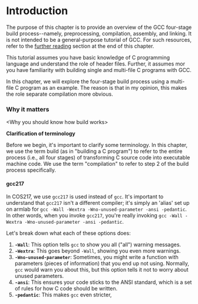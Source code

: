 # Introduction

The purpose of this chapter is to provide an overview of the GCC four-stage build process--namely, preprocessing, compilation, assembly, and linking. It is not intended to be a general-purpose tutorial of GCC. For such resources, refer to the [further reading](../copy-of-gnu-compiler-collection-gcc/further-reading.md) section at the end of this chapter.&#x20;

This tutorial assumes you have basic knowledge of C programming language and understand the role of header files. Further, it assumes mor you have familiarity with building single and multi-file C programs with GCC.&#x20;

In this chapter, we will explore the four-stage build process using a multi-file C program as an example. The reason is that in my opinion, this makes the role separate compilation more obvious. &#x20;



### Why it matters

\<Why you should know how build works>

**Clarification of terminology**

Before we begin, it's important to clarify some terminology. In this chapter, we use the term build (as in "building a C program") to refer to the entire process (i.e., all four stages) of transforming C source code into executable machine code. We use the term "compilation" to refer to step 2 of the build process specifically.&#x20;

#### gcc217

In COS217, we use `gcc217` is used instead of `gcc`. It's important to understand that `gcc217` isn't a different compiler; it's simply an 'alias' set up on armlab for `gcc -Wall -Wextra -Wno-unused-parameter -ansi -pedantic`. In other words, when you invoke `gcc217`, you're really invoking `gcc -Wall -Wextra -Wno-unused-parameter -ansi -pedantic`.&#x20;

Let's break down what each of these options does:

1. **`-Wall`**: This option tells `gcc` to show you all ("all") warning messages.&#x20;
2. **`-Wextra`**: This goes beyond `-Wall`, showing you even more warnings.&#x20;
3. **`-Wno-unused-parameter`**: Sometimes, you might write a function with parameters (pieces of information) that you end up not using. Normally, `gcc` would warn you about this, but this option tells it not to worry about unused parameters.
4. **`-ansi`**: This ensures your code sticks to the ANSI standard, which is a set of rules for how C code should be written.&#x20;
5. **`-pedantic`**: This makes `gcc` even stricter,&#x20;

####
